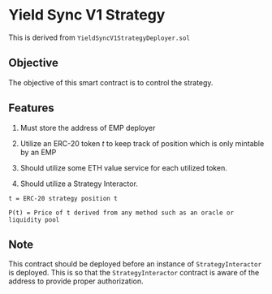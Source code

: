 # Yield Sync V1 Strategy

This is derived from `YieldSyncV1StrategyDeployer.sol`

## Objective

The objective of this smart contract is to control the strategy.

## Features

1. Must store the address of EMP deployer

2. Utilize an ERC-20 token <i>t</i> to keep track of position which is only mintable by an EMP

3. Should utilize some ETH value service for each utilized token.

4. Should utilize a Strategy Interactor.

```
t = ERC-20 strategy position t

P(t) = Price of t derived from any method such as an oracle or liquidity pool
```

## Note

This contract should be deployed before an instance of `StrategyInteractor` is deployed. This is so that the `StrategyInteractor` contract is aware of the address to provide proper authorization.

